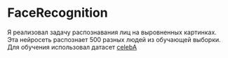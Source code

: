 # FaceRecognition

Я реализовал задачу распознавания лиц на выровненных картинках. Эта нейросеть распознает 500 разных людей из обучающей выборки. Для обучения использовал датасет [celebA](https://mmlab.ie.cuhk.edu.hk/projects/CelebA.html)
